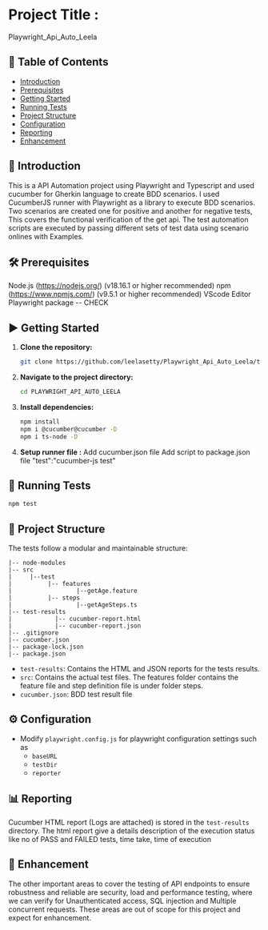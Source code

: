 
# Project Title : 
Playwright_Api_Auto_Leela

## 📑 Table of Contents
- [Introduction](#introduction)
- [Prerequisites](#prerequisites)
- [Getting Started](#getting-started)
- [Running Tests](#running-tests)
- [Project Structure](#project-structure)
- [Configuration](#configuration)
- [Reporting](#reporting)
- [Enhancement](#ehnancement)

## 📖 Introduction
This is a API Automation project using Playwright and Typescript and used cucumber for Gherkin language to create BDD scenarios.
I used CucumberJS runner with Playwright as a library to execute BDD scenarios.
Two scenarios are created one for positive and another for negative tests, This covers the functional  verification of the get api. The test automation scripts are executed by passing different sets of test data using scenario onlines with Examples.

## 🛠️ Prerequisites
Node.js (https://nodejs.org/) (v18.16.1 or higher recommended)
npm (https://www.npmjs.com/) (v9.5.1 or higher recommended)
VScode Editor
Playwright package  -- CHECK

## ▶️ Getting Started

1. **Clone the repository:**

   ```bash
   git clone https://github.com/leelasetty/Playwright_Api_Auto_Leela/tree/master
   ```

2. **Navigate to the project directory:**

   ```bash
   cd PLAYWRIGHT_API_AUTO_LEELA
   ```

3. **Install dependencies:**

   ```bash
   npm install
   npm i @cucumber@cucumber -D
   npm i ts-node -D
   ```

4. **Setup runner file :**
    Add cucumber.json file
    Add script to package.json file  "test":"cucumber-js test"

## 🚀 Running Tests

  ```bash
  npm test
  ```

## 📁 Project Structure

The tests follow a modular and maintainable structure:

```
|-- node-modules
|-- src
|     |--test
|          |-- features
|                  |--getAge.feature
|          |-- steps
|                  |--getAgeSteps.ts      
|-- test-results
|            |-- cucumber-report.html
|            |-- cucumber-report.json
|-- .gitignore
|-- cucumber.json
|-- package-lock.json
|-- package.json

```

- `test-results`: Contains the HTML and JSON reports for the tests results.
- `src`: Contains the actual test files. The features folder contains the feature file and step definition file is under folder steps. 
- `cucumber.json`: BDD test result file

## ⚙️ Configuration

- Modify `playwright.config.js` for playwright configuration settings such as
  - `baseURL`
  - `testDir`
  - `reporter`

## 📊 Reporting

Cucumber HTML report (Logs are attached) is stored in the `test-results` directory. The html report give a details description of the execution status like no of PASS and FAILED tests, time take, time of execution

## 🔭 Enhancement
The other important areas to cover the testing of API endpoints to ensure robustness and reliable are security, load and performance testing, where we can verify for Unauthenticated access, SQL injection and Multiple concurrent requests. 
These areas are out of scope for this project and expect for enhancement. 
